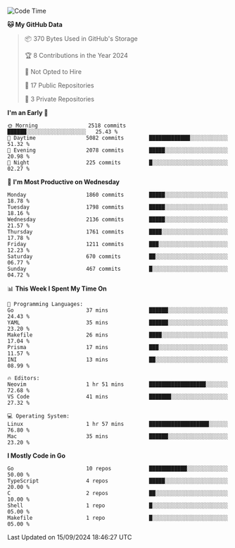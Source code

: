 <!--START_SECTION:waka-->
![Code Time](http://img.shields.io/badge/Code%20Time-866%20hrs%2023%20mins-blue)

**🐱 My GitHub Data** 

> 📦 370 Bytes Used in GitHub's Storage 
 > 
> 🏆 8 Contributions in the Year 2024
 > 
> 🚫 Not Opted to Hire
 > 
> 📜 17 Public Repositories 
 > 
> 🔑 3 Private Repositories 
 > 
**I'm an Early 🐤** 

```text
🌞 Morning                2518 commits        ██████░░░░░░░░░░░░░░░░░░░   25.43 % 
🌆 Daytime                5082 commits        █████████████░░░░░░░░░░░░   51.32 % 
🌃 Evening                2078 commits        █████░░░░░░░░░░░░░░░░░░░░   20.98 % 
🌙 Night                  225 commits         █░░░░░░░░░░░░░░░░░░░░░░░░   02.27 % 
```
📅 **I'm Most Productive on Wednesday** 

```text
Monday                   1860 commits        █████░░░░░░░░░░░░░░░░░░░░   18.78 % 
Tuesday                  1798 commits        █████░░░░░░░░░░░░░░░░░░░░   18.16 % 
Wednesday                2136 commits        █████░░░░░░░░░░░░░░░░░░░░   21.57 % 
Thursday                 1761 commits        ████░░░░░░░░░░░░░░░░░░░░░   17.78 % 
Friday                   1211 commits        ███░░░░░░░░░░░░░░░░░░░░░░   12.23 % 
Saturday                 670 commits         ██░░░░░░░░░░░░░░░░░░░░░░░   06.77 % 
Sunday                   467 commits         █░░░░░░░░░░░░░░░░░░░░░░░░   04.72 % 
```


📊 **This Week I Spent My Time On** 

```text
💬 Programming Languages: 
Go                       37 mins             ██████░░░░░░░░░░░░░░░░░░░   24.43 % 
YAML                     35 mins             ██████░░░░░░░░░░░░░░░░░░░   23.20 % 
Makefile                 26 mins             ████░░░░░░░░░░░░░░░░░░░░░   17.04 % 
Prisma                   17 mins             ███░░░░░░░░░░░░░░░░░░░░░░   11.57 % 
INI                      13 mins             ██░░░░░░░░░░░░░░░░░░░░░░░   08.99 % 

🔥 Editors: 
Neovim                   1 hr 51 mins        ██████████████████░░░░░░░   72.68 % 
VS Code                  41 mins             ███████░░░░░░░░░░░░░░░░░░   27.32 % 

💻 Operating System: 
Linux                    1 hr 57 mins        ███████████████████░░░░░░   76.80 % 
Mac                      35 mins             ██████░░░░░░░░░░░░░░░░░░░   23.20 % 
```

**I Mostly Code in Go** 

```text
Go                       10 repos            ████████████░░░░░░░░░░░░░   50.00 % 
TypeScript               4 repos             █████░░░░░░░░░░░░░░░░░░░░   20.00 % 
C                        2 repos             ██░░░░░░░░░░░░░░░░░░░░░░░   10.00 % 
Shell                    1 repo              █░░░░░░░░░░░░░░░░░░░░░░░░   05.00 % 
Makefile                 1 repo              █░░░░░░░░░░░░░░░░░░░░░░░░   05.00 % 
```




 Last Updated on 15/09/2024 18:46:27 UTC
<!--END_SECTION:waka-->
